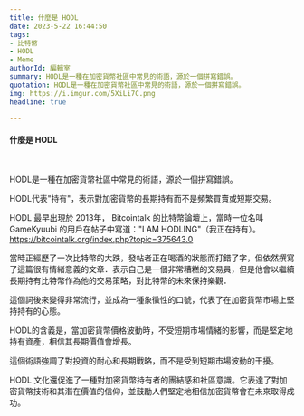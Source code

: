 ```yaml
---
title: 什麼是 HODL
date: 2023-5-22 16:44:50
tags:
- 比特幣
- HODL
- Meme
authorId: 編輯室
summary: HODL是一種在加密貨幣社區中常見的術語，源於一個拼寫錯誤。
quotation: HODL是一種在加密貨幣社區中常見的術語，源於一個拼寫錯誤。
img: https://i.imgur.com/5XiLi7C.png
headline: true

---
```

#### 什麼是 HODL
<br>

HODL是一種在加密貨幣社區中常見的術語，源於一個拼寫錯誤。
 
HODL代表"持有"，表示對加密貨幣的長期持有而不是頻繁買賣或短期交易。 
 
HODL 最早出現於 2013年， Bitcointalk 的比特幣論壇上，當時一位名叫 GameKyuubi 的用戶在帖子中寫道："I AM HODLING"（我正在持有）。
https://bitcointalk.org/index.php?topic=375643.0
<br>
 
當時正經歷了一次比特幣的大跌，發帖者正在喝酒的狀態而打錯了字，但依然撰寫了這篇很有情緒意義的文章．表示自己是一個非常糟糕的交易員，但是他會以繼續長期持有比特幣作為他的交易策略，對比特幣的未來保持樂觀．

這個詞後來變得非常流行，並成為一種象徵性的口號，代表了在加密貨幣市場上堅持持有的心態。 
<br>
 
HODL的含義是，當加密貨幣價格波動時，不受短期市場情緒的影響，而是堅定地持有資產，相信其長期價值會增長。
 
這個術語強調了對投資的耐心和長期戰略，而不是受到短期市場波動的干擾。 
<br>
 
HODL 文化還促進了一種對加密貨幣持有者的團結感和社區意識。它表達了對加密貨幣技術和其潛在價值的信仰，並鼓勵人們堅定地相信加密貨幣會在未來取得成功。
